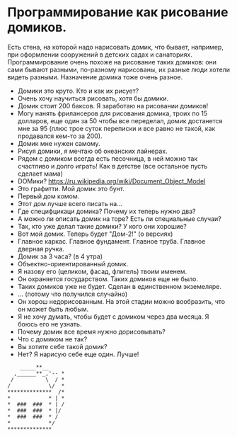 Программирование как рисование домиков.
=======================================

Есть стена, на которой надо нарисовать домик, что бывает, например, при оформлении сооружений в детских садах и санаториях. Программирование очень похоже на рисование таких домиков: они сами бывают разными, по-разному нарисованы, их разные люди хотели видеть разными. Назначение домика тоже очень разное. 

- Домики это круто. Кто и как их рисует?
- Очень хочу научиться рисовать, хотя бы домики. 
- Домик стоит 200 баксов. Я заработаю на рисовании домиков!
- Могу нанять фрилансеров для рисования домика, троих по 15 долларов, еще один за 50 чтобы все переделал, домик достанется мне за 95 (плюс трое суток переписки и все равно не такой, как продавался кем-то за 200).
- Домик мне нужен самому. 
- Рисуя домики, я мечтаю об океанских лайнерах.
- Рядом с домиком всегда есть песочница, в ней можно так счастливо и долго играть! Как в детстве (все остальное пусть сделает мама)
- DOMики? https://ru.wikipedia.org/wiki/Document_Object_Model
- Это графитти. Мой домик это бунт. 
- Первый дом комом.
- Этот дом лучше всего писать на...
- Где специфцикаци домика? Почему их теперь нужно два?
- А можно ли описать домик на торе? Есть ли специальные случаи?
- Так, кто уже делал такие домики? У кого они хорошие?
- Вот мой домик. Теперь будет "Дом-2!" (о версиях)
- Главное каркас. Главное фундамент. Главное труба. Главное дверная ручка.  
- Домик за 3 часа? (в 4 утра) 
- Объектно-ориентированный домик.
- Я назову его (целиком, фасад, флигель) твоим именем. 
- Oн охраняется государством. Таких домиков еще не было.
- Таких домиков уже не будет. Сделан в единственном экземеляре.
- ... (потому что получился случайно)
- Он хорош недорисованным. На этой стадии можно вообразить, что он может быть любым.
- Я не хочу думать, чтобы будет с домиком через два месяца. Я боюсь его не узнать.
- Почему домик все время нужно дорисовывать?
- Что с домиком не так?
- Вы хотите себе такой домик?
- Нет? Я нарисую себе еще один. Лучше!

```
    _____**__
  ,______**_,'-- *
 /          \  / *
/            \/  *
**************  /* 
*            * | *
*  ###  ###  * | /
*  ###  ###  * |/
*  ###  ###  * /
*            */
**************
```

